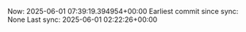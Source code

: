 Now: 2025-06-01 07:39:19.394954+00:00 Earliest commit since sync: None Last sync: 2025-06-01 02:22:26+00:00
